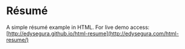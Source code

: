 # Résumé

A simple résumé example in HTML. For live demo access: [http://edysegura.github.io/html-resume](http://edysegura.com/html-resume/)
